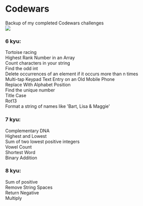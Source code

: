 # Codewars
Backup of my completed Codewars challenges  
<img src="https://www.codewars.com/users/Lizette95/badges/large">

### 6 kyu:
Tortoise racing  
Highest Rank Number in an Array  
Count characters in your string  
Find the odd int  
Delete occurrences of an element if it occurs more than n times  
Multi-tap Keypad Text Entry on an Old Mobile Phone  
Replace With Alphabet Position  
Find the unique number  
Title Case  
Rot13  
Format a string of names like 'Bart, Lisa & Maggie'  

### 7 kyu:
Complementary DNA  
Highest and Lowest  
Sum of two lowest positive integers  
Vowel Count  
Shortest Word  
Binary Addition  

### 8 kyu:
Sum of positive  
Remove String Spaces  
Return Negative  
Multiply  
